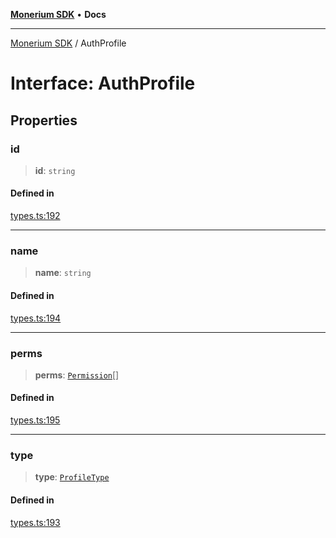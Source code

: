 [**Monerium SDK**](../README.md) • **Docs**

---

[Monerium SDK](../README.md) / AuthProfile

# Interface: AuthProfile

## Properties

### id

> **id**: `string`

#### Defined in

[types.ts:192](https://github.com/monerium/js-monorepo/blob/6fd0ad80ad4e8d991580cbeedf4372ce7e758e51/packages/sdk/src/types.ts#L192)

---

### name

> **name**: `string`

#### Defined in

[types.ts:194](https://github.com/monerium/js-monorepo/blob/6fd0ad80ad4e8d991580cbeedf4372ce7e758e51/packages/sdk/src/types.ts#L194)

---

### perms

> **perms**: [`Permission`](../enumerations/Permission.md)[]

#### Defined in

[types.ts:195](https://github.com/monerium/js-monorepo/blob/6fd0ad80ad4e8d991580cbeedf4372ce7e758e51/packages/sdk/src/types.ts#L195)

---

### type

> **type**: [`ProfileType`](../enumerations/ProfileType.md)

#### Defined in

[types.ts:193](https://github.com/monerium/js-monorepo/blob/6fd0ad80ad4e8d991580cbeedf4372ce7e758e51/packages/sdk/src/types.ts#L193)
